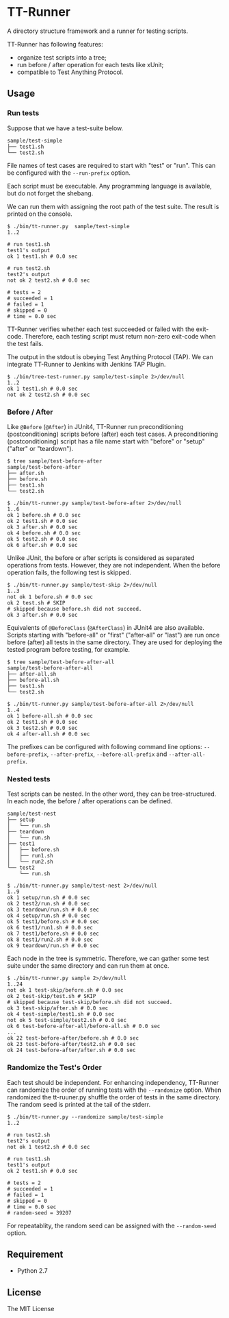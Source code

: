 # TT-Runner

A directory structure framework and a runner for testing scripts.

TT-Runner has following features:

- organize test scripts into a tree;
- run before / after operation for each tests like xUnit;
- compatible to Test Anything Protocol.

## Usage

### Run tests

Suppose that we have a test-suite below.

```
sample/test-simple
├── test1.sh
└── test2.sh
```

File names of test cases are required to start with "test" or "run". This can be configured with the `--run-prefix` option.

Each script must be executable. Any programming language is available, but do not forget the shebang.

We can run them with assigning the root path of the test suite. The result is printed on the console.

```
$ ./bin/tt-runner.py  sample/test-simple
1..2

# run test1.sh
test1's output
ok 1 test1.sh # 0.0 sec

# run test2.sh
test2's output
not ok 2 test2.sh # 0.0 sec

# tests = 2
# succeeded = 1
# failed = 1
# skipped = 0
# time = 0.0 sec
```

TT-Runner verifies whether each test succeeded or failed with the exit-code. Therefore, each testing script must return non-zero exit-code when the test fails.

The output in the stdout is obeying Test Anything Protocol (TAP). We can integrate TT-Runner to Jenkins with Jenkins TAP Plugin.

```
$ ./bin/tree-test-runner.py sample/test-simple 2>/dev/null
1..2
ok 1 test1.sh # 0.0 sec
not ok 2 test2.sh # 0.0 sec
```

### Before / After

Like `@Before` (`@After`) in JUnit4, TT-Runner run preconditioning (postconditioning) scripts before (after) each test cases. A preconditioning (postconditioning) script has a file name start with "before" or "setup"("after" or "teardown").

```
$ tree sample/test-before-after
sample/test-before-after
├── after.sh
├── before.sh
├── test1.sh
└── test2.sh

$ ./bin/tt-runner.py sample/test-before-after 2>/dev/null
1..6
ok 1 before.sh # 0.0 sec
ok 2 test1.sh # 0.0 sec
ok 3 after.sh # 0.0 sec
ok 4 before.sh # 0.0 sec
ok 5 test2.sh # 0.0 sec
ok 6 after.sh # 0.0 sec
```

Unlike JUnit, the before or after scripts is considered as separated operations from tests. However, they are not independent. When the before operation fails, the following test is skipped.

```
$ ./bin/tt-runner.py sample/test-skip 2>/dev/null
1..3
not ok 1 before.sh # 0.0 sec
ok 2 test.sh # SKIP
# skipped because before.sh did not succeed.
ok 3 after.sh # 0.0 sec
```

Equivalents of `@BeforeClass` (`@AfterClass`) in JUnit4 are also available. Scripts starting with "before-all" or "first" ("after-all" or "last") are run once before (after) all tests in the same directory. They are used for deploying the tested program before testing, for example.

```
$ tree sample/test-before-after-all
sample/test-before-after-all
├── after-all.sh
├── before-all.sh
├── test1.sh
└── test2.sh

$ ./bin/tt-runner.py sample/test-before-after-all 2>/dev/null
1..4
ok 1 before-all.sh # 0.0 sec
ok 2 test1.sh # 0.0 sec
ok 3 test2.sh # 0.0 sec
ok 4 after-all.sh # 0.0 sec
```

The prefixes can be configured with following command line options: `--before-prefix`, `--after-prefix`, `--before-all-prefix` and `--after-all-prefix`.

### Nested tests

Test scripts can be nested. In the other word, they can be tree-structured. In each node, the before / after operations can be defined.

```
sample/test-nest
├── setup
│   └── run.sh
├── teardown
│   └── run.sh
├── test1
│   ├── before.sh
│   ├── run1.sh
│   └── run2.sh
└── test2
    └── run.sh

$ ./bin/tt-runner.py sample/test-nest 2>/dev/null
1..9
ok 1 setup/run.sh # 0.0 sec
ok 2 test2/run.sh # 0.0 sec
ok 3 teardown/run.sh # 0.0 sec
ok 4 setup/run.sh # 0.0 sec
ok 5 test1/before.sh # 0.0 sec
ok 6 test1/run1.sh # 0.0 sec
ok 7 test1/before.sh # 0.0 sec
ok 8 test1/run2.sh # 0.0 sec
ok 9 teardown/run.sh # 0.0 sec
```

Each node in the tree is symmetric. Therefore, we can gather some test suite under the same directory and can run them at once.

```
$ ./bin/tt-runner.py sample 2>/dev/null
1..24
not ok 1 test-skip/before.sh # 0.0 sec
ok 2 test-skip/test.sh # SKIP
# skipped because test-skip/before.sh did not succeed.
ok 3 test-skip/after.sh # 0.0 sec
ok 4 test-simple/test1.sh # 0.0 sec
not ok 5 test-simple/test2.sh # 0.0 sec
ok 6 test-before-after-all/before-all.sh # 0.0 sec
...
ok 22 test-before-after/before.sh # 0.0 sec
ok 23 test-before-after/test2.sh # 0.0 sec
ok 24 test-before-after/after.sh # 0.0 sec
```

### Randomize the Test's Order

Each test should be independent. For enhancing independency, TT-Runner can randomize the order of running tests with the `--randomize` option. When randomized the tt-ruuner.py shuffle the order of tests in the same directory. The random seed is printed at the tail of the stderr.
```
$ ./bin/tt-runner.py --randomize sample/test-simple
1..2

# run test2.sh
test2's output
not ok 1 test2.sh # 0.0 sec

# run test1.sh
test1's output
ok 2 test1.sh # 0.0 sec

# tests = 2
# succeeded = 1
# failed = 1
# skipped = 0
# time = 0.0 sec
# random-seed = 39207
```

For repeatablity, the random seed can be assigned with the `--random-seed` option.

## Requirement

- Python 2.7

## License

The MIT License
